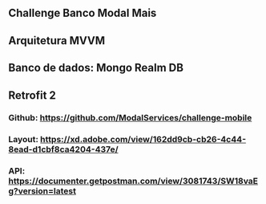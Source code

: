 ## Challenge Banco Modal Mais

## Arquitetura MVVM
## Banco de dados: Mongo Realm DB
## Retrofit 2

### Github: https://github.com/ModalServices/challenge-mobile

### Layout: https://xd.adobe.com/view/162dd9cb-cb26-4c44-8ead-d1cbf8ca4204-437e/

### API: https://documenter.getpostman.com/view/3081743/SW18vaEg?version=latest